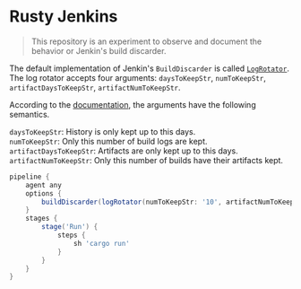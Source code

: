 # Rusty Jenkins

>This repository is an experiment to observe and document the behavior or Jenkin's build discarder.

The default implementation of Jenkin's `BuildDiscarder` is called [`LogRotator`](https://github.com/jenkinsci/jenkins/blob/master/core/src/main/java/hudson/tasks/LogRotator.java).
The log rotator accepts four arguments: `daysToKeepStr`, `numToKeepStr`, `artifactDaysToKeepStr`, `artifactNumToKeepStr`.

According to the [documentation](https://github.com/jenkinsci/jenkins/blob/22aa2e6e766074d11249893e3f35e0b99e20d3d0/core/src/main/java/hudson/tasks/LogRotator.java#L55-L77), the arguments have the following semantics.

`daysToKeepStr`: History is only kept up to this days.<br>
`numToKeepStr`: Only this number of build logs are kept.<br>
`artifactDaysToKeepStr`: Artifacts are only kept up to this days.<br>
`artifactNumToKeepStr`: Only this number of builds have their artifacts kept.



```groovy
pipeline {
    agent any
    options {
        buildDiscarder(logRotator(numToKeepStr: '10', artifactNumToKeepStr: '2'))
    }
    stages {
        stage('Run') {
            steps {
                sh 'cargo run'
            }
        }
    }
}
```
